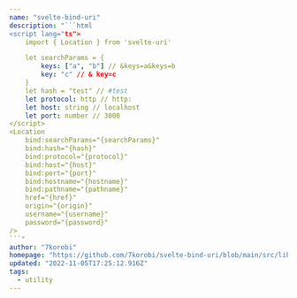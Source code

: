 ```yaml
---
name: "svelte-bind-uri"
description: "```html
<script lang="ts">
	import { Location } from 'svelte-uri'

	let searchParams = {
		keys: ["a", "b"] // &keys=a&keys=b
		key: "c" // & key=c
	}
	let hash = "test" // #test
	let protocol: http // http:
	let host: string // localhost
	let port: number // 3000
</script>
<Location
	bind:searchParams="{searchParams}"
	bind:hash="{hash}"
	bind:protocol="{protocol}"
	bind:host="{host}"
	bind:port="{port}"
	bind:hostname="{hostname}"
	bind:pathname="{pathname}"
	href="{href}"
	origin="{origin}"
	username="{username}"
	password="{password}"
/>
```"
author: "7korobi"
homepage: "https://github.com/7korobi/svelte-bind-uri/blob/main/src/lib/"
updated: "2022-11-05T17:25:12.916Z"
tags: 
  - utility
---
```

